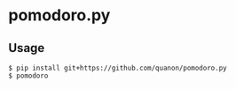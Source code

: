 # pomodoro.py

## Usage

```
$ pip install git+https://github.com/quanon/pomodoro.py
$ pomodoro
```
